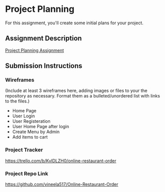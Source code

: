 # Project Planning
For this assignment, you'll create some initial plans for your project.

## Assignment Description
[Project Planning Assignment](https://education.launchcode.org/liftoff/assignments/planning/)

## Submission Instructions

### Wireframes

(Include at least 3 wireframes here, adding images or files to your the repository as necessary. Format them as a bulleted/unordered list with links to the files.)
* Home Page 
* User Login
* User Registeration
* User Home Page after login
* Create Menu by Admin
* Add items to cart

### Project Tracker

https://trello.com/b/KvlDLZH0/online-restaurant-order

### Project Repo Link

https://github.com/vineela517/Online-Restaurant-Order
